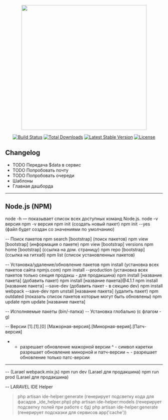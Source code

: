 <p align="center"><a href="https://laravel.com" target="_blank"><img src="https://raw.githubusercontent.com/laravel/art/master/logo-lockup/5%20SVG/2%20CMYK/1%20Full%20Color/laravel-logolockup-cmyk-red.svg" width="400"></a></p>

<p align="center">
<a href="https://travis-ci.org/laravel/framework"><img src="https://travis-ci.org/laravel/framework.svg" alt="Build Status"></a>
<a href="https://packagist.org/packages/laravel/framework"><img src="https://img.shields.io/packagist/dt/laravel/framework" alt="Total Downloads"></a>
<a href="https://packagist.org/packages/laravel/framework"><img src="https://img.shields.io/packagist/v/laravel/framework" alt="Latest Stable Version"></a>
<a href="https://packagist.org/packages/laravel/framework"><img src="https://img.shields.io/packagist/l/laravel/framework" alt="License"></a>
</p>

## Changelog

- TODO Передача $data в сервис
- TODO Попробовать почту 
- TODO Попробовать очереди
- Шаблоны
- Главная дашборда

---------------
Node.js (NPM)
---------------
node -h — показывает список всех доступных команд Node.js.
node -v версия
npm -v версия
npm init (создать новый пакет)
npm init --yes (файл будет создан со значениями по умолчанию)

-- Поиск пакетов
npm search [bootstrap] (поиск пакетов)
npm view [bootstrap] (информация о пакете)
npm view [bootstrap] versions
npm home [bootstrap] (ссылка на дом. страницу)
npm repo [bootstrap] (ссылка на гитхаб)
npm list (список установленных пакетов)

-- Установка/удаление/обновление пакетов
npm install (установка всех пакетов сайта npmjs.com)
npm install --production (установка всех пакетов только секция продакш - для продакшина)
npm install [название пакета] (добавить пакет)
npm install [название пакета]@4.1.1
npm install [название пакета] --save-dev (добавить пакет - в секцию dev)
npm install webpack --save-dev
npm unstall [название пакета] (удалить пакет)
npm outdated (показать список пакетов которые могут быть обновлены)
npm update 
npm update [название пакета]

-- Исполняемые пакеты (bin/-папка)
-- Установка глобально (с флагом -g)

-- Версии 
[1].[1].[0]
[Мажорная-версия].[Минорная-верия].[Патч-версия]
* - разрешает обновление мажорной версии
^ - символ каретки разрешает обновление минорной и патч-версии
~ - разрешает обновление только патс-версии

---
-- (Larael webpack.mix.js)
npm run dev (Larael для продакшина)
npm run prod (Larael для продакшина)


--
LARAVEL IDE Helper
> php artisan ide-helper:generate (генерирует подсветку кода для фасадов _ide_helper.php)
> php artisan ide-helper:models (генерирует подсветку полей при работе с бд)
> php artisan ide-helper:generate (генерирует подсказки для сервисов app('cache'))
